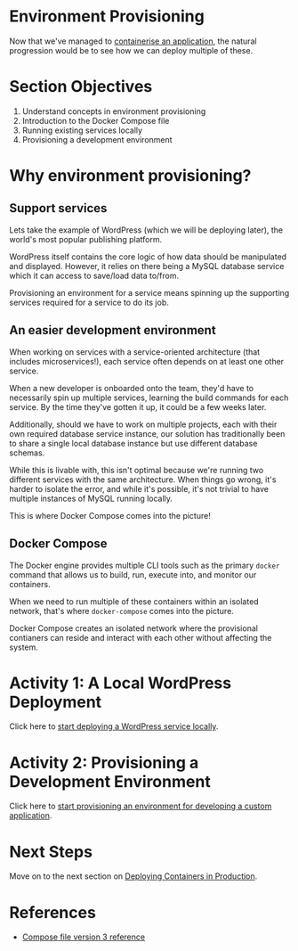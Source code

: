 # Environment Provisioning
Now that we've managed to [containerise an application](../02-containerising), the natural progression would be to see how we can deploy multiple of these.

# Section Objectives
1. Understand concepts in environment provisioning
2. Introduction to the Docker Compose file
3. Running existing services locally
4. Provisioning a development environment

# Why environment provisioning?
## Support services
Lets take the example of WordPress (which we will be deploying later), the world's most popular publishing platform.

WordPress itself contains the core logic of how data should be manipulated and displayed. However, it relies on there being a MySQL database service which it can access to save/load data to/from.

Provisioning an environment for a service means spinning up the supporting services required for a service to do its job.

## An easier development environment
When working on services with a service-oriented architecture (that includes microservices!), each service often depends on at least one other service.

When a new developer is onboarded onto the team, they'd have to necessarily spin up multiple services, learning the build commands for each service. By the time they've gotten it up, it could be a few weeks later.

Additionally, should we have to work on multiple projects, each with their own required database service instance, our solution has traditionally been to share a single local database instance but use different database schemas.

While this is livable with, this isn't optimal because we're running two different services with the same architecture. When things go wrong, it's harder to isolate the error, and while it's possible, it's not trivial to have multiple instances of MySQL running locally.

This is where Docker Compose comes into the picture!

## Docker Compose
The Docker engine provides multiple CLI tools such as the primary `docker` command that allows us to build, run, execute into, and monitor our containers.

When we need to run multiple of these containers within an isolated network, that's where `docker-compose` comes into the picture.

Docker Compose creates an isolated network where the provisional contianers can reside and interact with each other without affecting the system.

# Activity 1: A Local WordPress Deployment
Click here to [start deploying a WordPress service locally](./ACTIVITY-01.md).

# Activity 2: Provisioning a Development Environment
Click here to [start provisioning an environment for developing a custom application](./ACTIVITY-02.md).

# Next Steps
Move on to the next section on [Deploying Containers in Production](../04-deploying.md).

# References
- [Compose file version 3 reference](https://docs.docker.com/compose/compose-file/)
